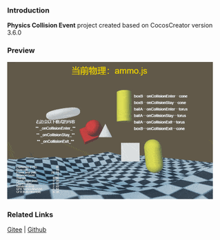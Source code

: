 ### Introduction
**Physics Collision Event**  project created based on CocosCreator version 3.6.0 

### Preview
![image](../../../gif/202203/2022030436.gif)

### Related Links
[Gitee](https://gitee.com/mirrors_cocos-creator/example-3d/blob/master/physics-3d/assets/cases/scenes) | [Github](https://github.com/cocos-creator/example-3d/blob/master/physics-3d/assets/cases/scenes)